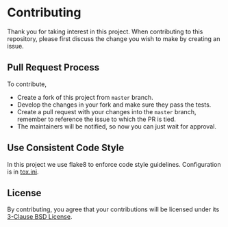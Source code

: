 # Contributing

Thank you for taking interest in this project. 
When contributing to this repository, please first discuss the change you wish to make by creating an issue.

## Pull Request Process

To contribute,

- Create a fork of this project from `master` branch.
- Develop the changes in your fork and make sure they pass the tests.
- Create a pull request with your changes into the `master` branch, remember to reference the issue to which the PR is tied.
- The maintainers will be notified, so now you can just wait for approval.

## Use Consistent Code Style

In this project we use flake8 to enforce code style guidelines. Configuration is in [tox.ini](./tox.ini).

## License

By contributing, you agree that your contributions will be licensed under its [3-Clause BSD License](./LICENSE.txt).